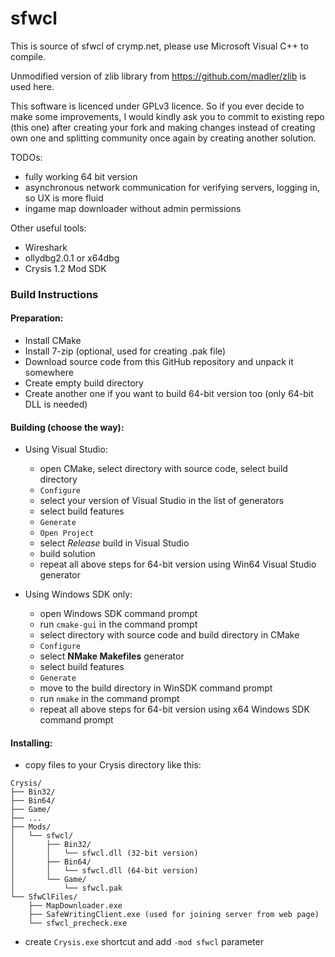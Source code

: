 # sfwcl

This is source of sfwcl of crymp.net, please use Microsoft Visual C++ to compile.

Unmodified version of zlib library from https://github.com/madler/zlib is used here.

This software is licenced under GPLv3 licence. So if you ever decide to make some improvements, I would kindly ask you to commit to existing repo (this one) after creating your fork and making changes instead of creating own one and splitting community once again by creating another solution.

TODOs:
 - fully working 64 bit version
 - asynchronous network communication for verifying servers, logging in, so UX is more fluid
 - ingame map downloader without admin permissions

Other useful tools:
 - Wireshark
 - ollydbg2.0.1 or x64dbg
 - Crysis 1.2 Mod SDK

### Build Instructions

#### Preparation:
- Install CMake
- Install 7-zip (optional, used for creating .pak file)
- Download source code from this GitHub repository and unpack it somewhere
- Create empty build directory
- Create another one if you want to build 64-bit version too (only 64-bit DLL is needed)

#### Building (choose the way):
- Using Visual Studio:
    - open CMake, select directory with source code, select build directory
    - `Configure`
    - select your version of Visual Studio in the list of generators
    - select build features
    - `Generate`
    - `Open Project`
    - select *Release* build in Visual Studio
    - build solution
    - repeat all above steps for 64-bit version using Win64 Visual Studio generator

- Using Windows SDK only:
    - open Windows SDK command prompt
    - run `cmake-gui` in the command prompt
    - select directory with source code and build directory in CMake
    - `Configure`
    - select **NMake Makefiles** generator
    - select build features
    - `Generate`
    - move to the build directory in WinSDK command prompt
    - run `nmake` in the command prompt
    - repeat all above steps for 64-bit version using x64 Windows SDK command prompt

#### Installing:
- copy files to your Crysis directory like this:
~~~~
Crysis/
├── Bin32/
├── Bin64/
├── Game/
├── ...
├── Mods/
│   └── sfwcl/
│       ├── Bin32/
│       │   └── sfwcl.dll (32-bit version)
│       ├── Bin64/
│       │   └── sfwcl.dll (64-bit version)
│       └── Game/
│           └── sfwcl.pak
└── SfwClFiles/
    ├── MapDownloader.exe
    ├── SafeWritingClient.exe (used for joining server from web page)
    └── sfwcl_precheck.exe
~~~~
- create `Crysis.exe` shortcut and add `-mod sfwcl` parameter
